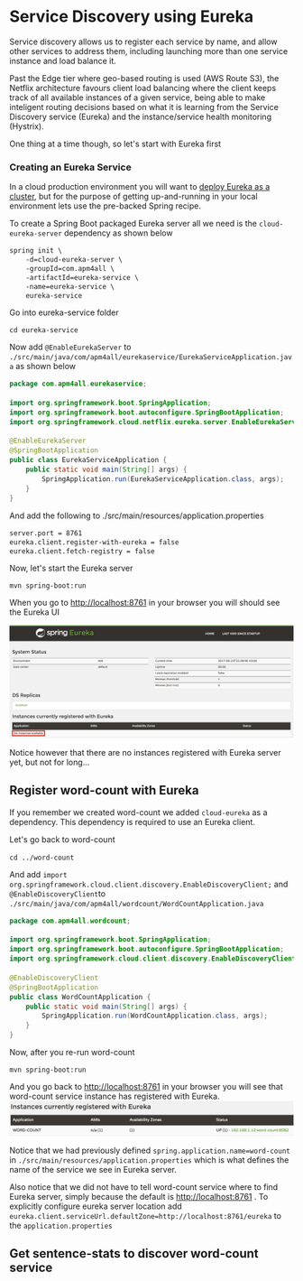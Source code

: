 # Service Discovery using Eureka

Service discovery allows us to register each service by name, and allow other services to address them, including launching more than one service instance and load balance it.

Past the Edge tier where geo-based routing is used \(AWS Route S3\), the Netflix architecture favours client load balancing where the client keeps track of all available instances of a given service, being able to make inteligent routing decisions based on what it is learning from the Service Discovery service \(Eureka\) and the instance/service health monitoring \(Hystrix\).

One thing at a time though, so let's start with Eureka first

### Creating an Eureka Service

In a cloud production environment you will want to [deploy Eureka as a cluster](https://github.com/Netflix/eureka/wiki/Deploying-Eureka-Servers-in-EC2), but for the purpose of getting up-and-running in your local environment lets use the pre-backed Spring recipe.

To create a Spring Boot packaged Eureka server all we need is the `cloud-eureka-server` dependency as shown below

```
spring init \
    -d=cloud-eureka-server \
    -groupId=com.apm4all \
    -artifactId=eureka-service \
    -name=eureka-service \
    eureka-service
```

Go into eureka-service folder

```
cd eureka-service
```

Now add `@EnableEurekaServer` to `./src/main/java/com/apm4all/eurekaservice/EurekaServiceApplication.java` as shown below

```java
package com.apm4all.eurekaservice;

import org.springframework.boot.SpringApplication;
import org.springframework.boot.autoconfigure.SpringBootApplication;
import org.springframework.cloud.netflix.eureka.server.EnableEurekaServer;

@EnableEurekaServer
@SpringBootApplication
public class EurekaServiceApplication {
    public static void main(String[] args) {
        SpringApplication.run(EurekaServiceApplication.class, args);
    }
}
```

And add the following to ./src/main/resources/application.properties

```
server.port = 8761
eureka.client.register-with-eureka = false
eureka.client.fetch-registry = false
```

Now, let's start the Eureka server

```
mvn spring-boot:run
```

When you go to [http://localhost:8761](http://localhost:8761) in your browser you will should see the Eureka UI

![](/assets/eureka-server-idle.png)

Notice however that there are no instances registered with Eureka server yet, but not for long...

## Register word-count with Eureka

If you remember we created word-count we added `cloud-eureka` as a dependency. This dependency is required to use an Eureka client.

Let's go back to word-count

`cd ../word-count`

And add `import org.springframework.cloud.client.discovery.EnableDiscoveryClient;` and `@EnableDiscoveryClient`to `./src/main/java/com/apm4all/wordcount/WordCountApplication.java`

```java
package com.apm4all.wordcount;

import org.springframework.boot.SpringApplication;
import org.springframework.boot.autoconfigure.SpringBootApplication;
import org.springframework.cloud.client.discovery.EnableDiscoveryClient;

@EnableDiscoveryClient
@SpringBootApplication
public class WordCountApplication {
    public static void main(String[] args) {
        SpringApplication.run(WordCountApplication.class, args);
    }
}
```

Now, after you re-run word-count

```
mvn spring-boot:run
```

And you go back to [http://localhost:8761](http://localhost:8761) in your browser you will see that word-count service instance has registered with Eureka.![](/assets/eureka-server-word-count-registered.png)

Notice that we had previously defined `spring.application.name=word-count` in `./src/main/resources/application.properties` which  is what defines the name of the service we see in Eureka server.

Also notice that we did not have to tell word-count service where to find Eureka server, simply because the default is [http://localhost:8761](http://localhost:8761) . To explicitly configure eureka server location add  `eureka.client.serviceUrl.defaultZone=http://localhost:8761/eureka` to the `application.properties`

## Get sentence-stats to discover word-count service



